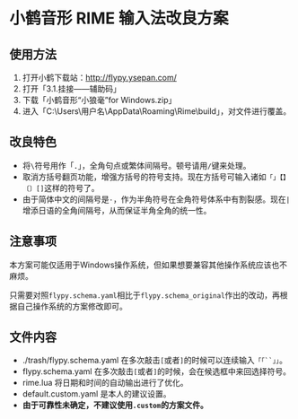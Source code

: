 # 小鹤音形 RIME 输入法改良方案

## 使用方法

1. 打开小鹤下载站：http://flypy.ysepan.com/
2. 打开「3.1.挂接——辅助码」
3. 下载「小鹤音形“小狼毫”for Windows.zip」
4. 进入「C:\Users\用户名\AppData\Roaming\Rime\build」，对文件进行覆盖。

## 改良特色

- 将`\`符号用作「．」，全角句点或繁体间隔号。顿号请用`/`键来处理。
- 取消方括号翻页功能，增强方括号的符号支持。现在方括号可输入诸如`「」【】〔〕[]`这样的符号了。
- 由于简体中文的间隔号是`·`，作为半角符号在全角符号体系中有割裂感。现在`|`增添日语的全角间隔号，从而保证半角全角的统一性。

## 注意事项

本方案可能仅适用于Windows操作系统，但如果想要兼容其他操作系统应该也不麻烦。

只需要对照`flypy.schema.yaml`相比于`flypy.schema_original`作出的改动，再根据自己操作系统的方案修改即可。

## 文件内容

- ./trash/flypy.schema.yaml 在多次敲击`[`或者`]`的时候可以连续输入`「「``」」`。
- flypy.schema.yaml 在多次敲击`[`或者`]`的时候，会在候选框中来回选择符号。
- rime.lua 将日期和时间的自动输出进行了优化。
- default.custom.yaml 是本人的建议设置。
- **由于可靠性未确定，不建议使用`.custom`的方案文件。**
